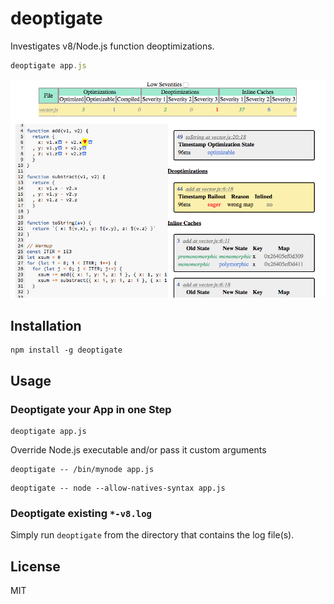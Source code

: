# deoptigate

Investigates v8/Node.js function deoptimizations.

```js
deoptigate app.js
```

[![vector](assets/vector.png)](https://thlorenz.com/deoptigate/vector/)

## Installation

    npm install -g deoptigate

## Usage

### Deoptigate your App in one Step

```
deoptigate app.js
```

Override Node.js executable and/or pass it custom arguments

```
deoptigate -- /bin/mynode app.js
```

```
deoptigate -- node --allow-natives-syntax app.js
```

### Deoptigate existing `*-v8.log`

Simply run `deoptigate` from the directory that contains the log file(s).

## License

MIT
